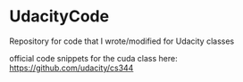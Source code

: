 # UdacityCode
Repository for code that I wrote/modified for Udacity classes

official code snippets for the cuda class here:
https://github.com/udacity/cs344

